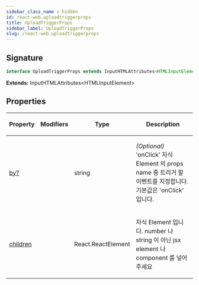 ```yaml
---
sidebar_class_name : hidden
id: react-web.uploadtriggerprops
title: UploadTriggerProps
sidebar_label: UploadTriggerProps
slug: /react-web.uploadtriggerprops
---
```






## Signature

```typescript
interface UploadTriggerProps extends InputHTMLAttributes<HTMLInputElement> 
```
**Extends:** InputHTMLAttributes&lt;HTMLInputElement&gt;

## Properties

<table><thead><tr><th>

Property


</th><th>

Modifiers


</th><th>

Type


</th><th>

Description


</th></tr></thead>
<tbody><tr><td>

[by?](./react-web.uploadtriggerprops.by)


</td><td>


</td><td>

string


</td><td>

_(Optional)_  'onClick' 자식 Element 의 props name 중 트리거 할 이벤트를 지정합니다. 기본값은 'onClick' 입니다.


</td></tr>
<tr><td>

[children](./react-web.uploadtriggerprops.children)


</td><td>


</td><td>

React.ReactElement


</td><td>

자식 Element 입니다. number 나 string 이 아닌 jsx element 나 component 를 넣어주세요


</td></tr>
</tbody></table>
